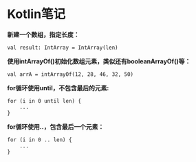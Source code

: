 # Kotlin笔记

**新建一个数组，指定长度：**

```
val result: IntArray = IntArray(len)
```

**使用intArrayOf()初始化数组元素，类似还有booleanArrayOf()等：**

```
val arrA = intArrayOf(12, 28, 46, 32, 50)
```

**for循环使用until，不包含最后的元素:**

```
for (i in 0 until len) {
    ...
}
```

**for循环使用..，包含最后一个元素：**

```
for (i in 0 .. len) {
    ...
}
```


